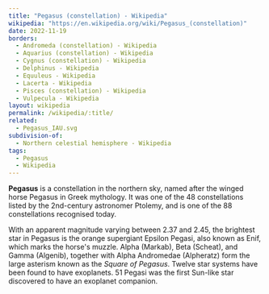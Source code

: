 ```yaml
---
title: "Pegasus (constellation) - Wikipedia"
wikipedia: "https://en.wikipedia.org/wiki/Pegasus_(constellation)"
date: 2022-11-19
borders:
  - Andromeda (constellation) - Wikipedia
  - Aquarius (constellation) - Wikipedia
  - Cygnus (constellation) - Wikipedia
  - Delphinus - Wikipedia
  - Equuleus - Wikipedia
  - Lacerta - Wikipedia
  - Pisces (constellation) - Wikipedia
  - Vulpecula - Wikipedia
layout: wikipedia
permalink: /wikipedia/:title/
related:
  - Pegasus_IAU.svg
subdivision-of:
  - Northern celestial hemisphere - Wikipedia
tags:
  - Pegasus
  - Wikipedia
---
```

**Pegasus** is a constellation in the northern sky, named after the winged horse Pegasus in Greek mythology. It was one of the 48 constellations listed by the 2nd-century astronomer Ptolemy, and is one of the 88 constellations recognised today.

With an apparent magnitude varying between 2.37 and 2.45, the brightest star in Pegasus is the orange supergiant Epsilon Pegasi, also known as Enif, which marks the horse's muzzle. Alpha (Markab), Beta (Scheat), and Gamma (Algenib), together with Alpha Andromedae (Alpheratz) form the large asterism known as the *Square of Pegasus*. Twelve star systems have been found to have exoplanets. 51 Pegasi was the first Sun-like star discovered to have an exoplanet companion.